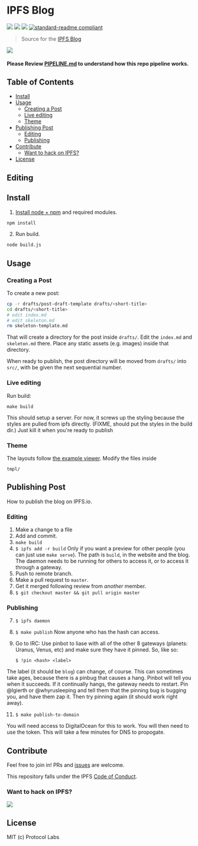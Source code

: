 # IPFS Blog

[![](https://img.shields.io/badge/made%20by-Protocol%20Labs-blue.svg?style=flat-square)](http://ipn.io)
[![](https://img.shields.io/badge/project-IPFS-blue.svg?style=flat-square)](http://ipfs.io/)
[![](https://img.shields.io/badge/freenode-%23ipfs-blue.svg?style=flat-square)](http://webchat.freenode.net/?channels=%23ipfs)
[![standard-readme compliant](https://img.shields.io/badge/standard--readme-OK-green.svg?style=flat-square)](https://github.com/RichardLitt/standard-readme)

> Source for the [IPFS Blog](http://ipfs.io/blog)

![](https://www.evernote.com/l/AMaEbN3YfmVC-JDtlxRdFnMMbfvQjQlmU9MB/image.png)

#### Please Review [PIPELINE.md](./PIPELINE.md) to understand how this repo pipeline works.

## Table of Contents

- [Install](#install)
- [Usage](#usage)
  - [Creating a Post](#creating-a-post)
  - [Live editing](#live-editing)
  - [Theme](#theme)
- [Publishing Post](#publishing-post)
  - [Editing](#editing)
  - [Publishing](#publishing)
- [Contribute](#contribute)
  - [Want to hack on IPFS?](#want-to-hack-on-ipfs)
- [License](#license)

## Editing

## Install

1. [Install node + npm](http://iojs.org) and required modules.

```sh
npm install
```

2. Run build.

```sh
node build.js
```

## Usage

### Creating a Post

To create a new post:

```sh
cp -r drafts/post-draft-template drafts/<short-title>
cd drafts/<short-title>
# edit index.md
# edit skeleton.md
rm skeleton-template.md
```

That will create a directory for the post inside `drafts/`. Edit the `index.md` and `skeleton.md` there. Place any static assets (e.g. images) inside that directory.

When ready to publish, the post directory will be moved from `drafts/` into `src/`, with be given the next sequential number.


### Live editing

Run build:

```
make build
```

This should setup a server. For now, it screws up the styling because the styles are pulled from ipfs directly. (FIXME, should put the styles in the build dir.) Just kill it when you're ready to publish

### Theme

The layouts follow [the example viewer](https://github.com/ipfs/examples/tree/master/webapps/example-viewer). Modify the files inside

```
tmpl/
```

## Publishing Post

How to publish the blog on IPFS.io.

### Editing

1. Make a change to a file
2. Add and commit.
3. `make build`
4. `$ ipfs add -r build`
  Only if you want a preview for other people (you can just use `make serve`). The path is `build`, in the website and the blog.
  The daemon needs to be running for others to access it, or to access it through a gateway.
5. Push to remote branch.
6. Make a pull request to `master`.
7. Get it merged following review from _another_ member.
8. `$ git checkout master && git pull origin master`

### Publishing

7. `$ ipfs daemon`
8. `$ make publish`
  Now anyone who has the hash can access.
10. Go to IRC: Use pinbot to liase with all of the other 8 gateways (planets: Uranus, Venus, etc) and make sure they have it pinned. So, like so:

      `$ !pin <hash> <label>`

  The label (it should be `blog`) can change, of course. This can sometimes take ages, because there is a pinbug that causes a hang. Pinbot will tell you when it succeeds. If it continually hangs, the gateway needs to restart. Pin @lgierth or @whyrusleeping and tell them that the pinning bug is bugging you, and have them zap it. Then try pinning again (it should work right away).

11. `$ make publish-to-domain`

You will need access to DigitalOcean for this to work. You will then need to use the token. This will take a few minutes for DNS to propogate.

## Contribute

Feel free to join in! PRs and [issues](https://github.com/ipfs/blog/issues) are welcome.

This repository falls under the IPFS [Code of Conduct](https://github.com/ipfs/community/blob/master/code-of-conduct.md).

### Want to hack on IPFS?

[![](https://cdn.rawgit.com/jbenet/contribute-ipfs-gif/master/img/contribute.gif)](https://github.com/ipfs/community/blob/master/contributing.md)

## License

MIT (c) Protocol Labs
